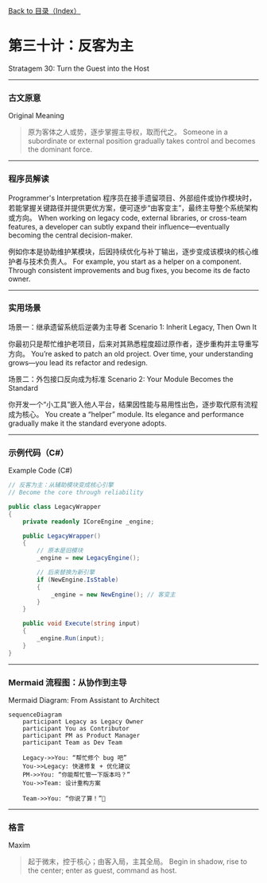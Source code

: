 [Back to 目录（Index）](https://github.com/uwspstar/The-36-Stratagems-for-Programmers/blob/main/Index.md)

# 第三十计：反客为主

Stratagem 30: Turn the Guest into the Host

---

### 古文原意

Original Meaning

> 原为客体之人或势，逐步掌握主导权，取而代之。
> Someone in a subordinate or external position gradually takes control and becomes the dominant force.

---

### 程序员解读

Programmer's Interpretation
程序员在接手遗留项目、外部组件或协作模块时，若能掌握关键路径并提供更优方案，便可逐步“由客变主”，最终主导整个系统架构或方向。
When working on legacy code, external libraries, or cross-team features, a developer can subtly expand their influence—eventually becoming the central decision-maker.

例如你本是协助维护某模块，后因持续优化与补丁输出，逐步变成该模块的核心维护者与技术负责人。
For example, you start as a helper on a component. Through consistent improvements and bug fixes, you become its de facto owner.

---

### 实用场景

场景一：继承遗留系统后逆袭为主导者
Scenario 1: Inherit Legacy, Then Own It

你最初只是帮忙维护老项目，后来对其熟悉程度超过原作者，逐步重构并主导重写方向。
You’re asked to patch an old project. Over time, your understanding grows—you lead its refactor and redesign.

场景二：外包接口反向成为标准
Scenario 2: Your Module Becomes the Standard

你开发一个“小工具”嵌入他人平台，结果因性能与易用性出色，逐步取代原有流程成为核心。
You create a “helper” module. Its elegance and performance gradually make it the standard everyone adopts.

---

### 示例代码（C#）

Example Code (C#)

```csharp
// 反客为主：从辅助模块变成核心引擎
// Become the core through reliability

public class LegacyWrapper
{
    private readonly ICoreEngine _engine;

    public LegacyWrapper()
    {
        // 原本是旧模块
        _engine = new LegacyEngine();

        // 后来替换为新引擎
        if (NewEngine.IsStable)
        {
            _engine = new NewEngine(); // 客变主
        }
    }

    public void Execute(string input)
    {
        _engine.Run(input);
    }
}
```

---

### Mermaid 流程图：从协作到主导

Mermaid Diagram: From Assistant to Architect

```mermaid
sequenceDiagram
    participant Legacy as Legacy Owner
    participant You as Contributor
    participant PM as Product Manager
    participant Team as Dev Team

    Legacy->>You: “帮忙修个 bug 吧”  
    You->>Legacy: 快速修复 + 优化建议  
    PM->>You: “你能帮忙管一下版本吗？”  
    You->>Team: 设计重构方案

    Team->>You: “你说了算！”👏  
```

---

### 格言

Maxim

> 起于微末，控于核心；由客入局，主其全局。
> Begin in shadow, rise to the center; enter as guest, command as host.
